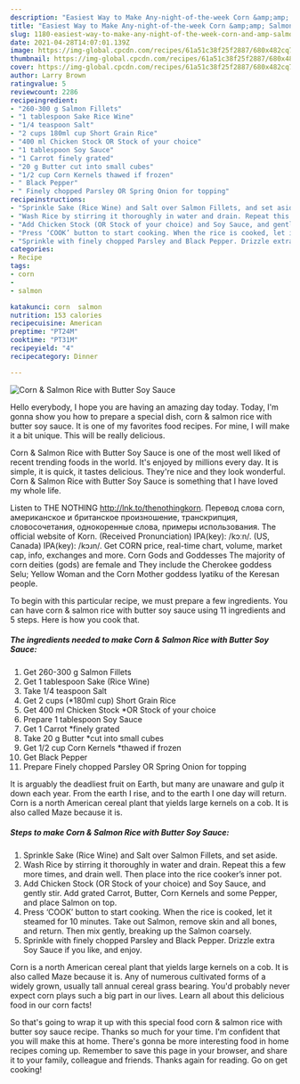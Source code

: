 ```yaml
---
description: "Easiest Way to Make Any-night-of-the-week Corn &amp;amp; Salmon Rice with Butter Soy Sauce"
title: "Easiest Way to Make Any-night-of-the-week Corn &amp;amp; Salmon Rice with Butter Soy Sauce"
slug: 1180-easiest-way-to-make-any-night-of-the-week-corn-and-amp-salmon-rice-with-butter-soy-sauce
date: 2021-04-28T14:07:01.139Z
image: https://img-global.cpcdn.com/recipes/61a51c38f25f2887/680x482cq70/corn-salmon-rice-with-butter-soy-sauce-recipe-main-photo.jpg
thumbnail: https://img-global.cpcdn.com/recipes/61a51c38f25f2887/680x482cq70/corn-salmon-rice-with-butter-soy-sauce-recipe-main-photo.jpg
cover: https://img-global.cpcdn.com/recipes/61a51c38f25f2887/680x482cq70/corn-salmon-rice-with-butter-soy-sauce-recipe-main-photo.jpg
author: Larry Brown
ratingvalue: 5
reviewcount: 2286
recipeingredient:
- "260-300 g Salmon Fillets"
- "1 tablespoon Sake Rice Wine"
- "1/4 teaspoon Salt"
- "2 cups 180ml cup Short Grain Rice"
- "400 ml Chicken Stock OR Stock of your choice"
- "1 tablespoon Soy Sauce"
- "1 Carrot finely grated"
- "20 g Butter cut into small cubes"
- "1/2 cup Corn Kernels thawed if frozen"
- " Black Pepper"
- " Finely chopped Parsley OR Spring Onion for topping"
recipeinstructions:
- "Sprinkle Sake (Rice Wine) and Salt over Salmon Fillets, and set aside."
- "Wash Rice by stirring it thoroughly in water and drain. Repeat this a few more times, and drain well. Then place into the rice cooker’s inner pot."
- "Add Chicken Stock (OR Stock of your choice) and Soy Sauce, and gently stir. Add grated Carrot, Butter, Corn Kernels and some Pepper, and place Salmon on top."
- "Press ‘COOK’ button to start cooking. When the rice is cooked, let it steamed for 10 minutes. Take out Salmon, remove skin and all bones, and return. Then mix gently, breaking up the Salmon coarsely."
- "Sprinkle with finely chopped Parsley and Black Pepper. Drizzle extra Soy Sauce if you like, and enjoy."
categories:
- Recipe
tags:
- corn
- 
- salmon

katakunci: corn  salmon 
nutrition: 153 calories
recipecuisine: American
preptime: "PT24M"
cooktime: "PT31M"
recipeyield: "4"
recipecategory: Dinner

---
```



![Corn &amp; Salmon Rice with Butter Soy Sauce](https://img-global.cpcdn.com/recipes/61a51c38f25f2887/680x482cq70/corn-salmon-rice-with-butter-soy-sauce-recipe-main-photo.jpg)

Hello everybody, I hope you are having an amazing day today. Today, I'm gonna show you how to prepare a special dish, corn &amp; salmon rice with butter soy sauce. It is one of my favorites food recipes. For mine, I will make it a bit unique. This will be really delicious.

Corn &amp; Salmon Rice with Butter Soy Sauce is one of the most well liked of recent trending foods in the world. It's enjoyed by millions every day. It is simple, it is quick, it tastes delicious. They're nice and they look wonderful. Corn &amp; Salmon Rice with Butter Soy Sauce is something that I have loved my whole life.

Listen to THE NOTHING http://lnk.to/thenothingkorn. Перевод слова corn, американское и британское произношение, транскрипция, словосочетания, однокоренные слова, примеры использования. The official website of Korn. (Received Pronunciation) IPA(key): /kɔːn/. (US, Canada) IPA(key): /kɔɹn/. Get CORN price, real-time chart, volume, market cap, info, exchanges and more. Corn Gods and Goddesses The majority of corn deities (gods) are female and They include the Cherokee goddess Selu; Yellow Woman and the Corn Mother goddess Iyatiku of the Keresan people.


To begin with this particular recipe, we must prepare a few ingredients. You can have corn &amp; salmon rice with butter soy sauce using 11 ingredients and 5 steps. Here is how you cook that.

<!--inarticleads1-->

##### The ingredients needed to make Corn &amp; Salmon Rice with Butter Soy Sauce:

1. Get 260-300 g Salmon Fillets
1. Get 1 tablespoon Sake (Rice Wine)
1. Take 1/4 teaspoon Salt
1. Get 2 cups (*180ml cup) Short Grain Rice
1. Get 400 ml Chicken Stock *OR Stock of your choice
1. Prepare 1 tablespoon Soy Sauce
1. Get 1 Carrot *finely grated
1. Take 20 g Butter *cut into small cubes
1. Get 1/2 cup Corn Kernels *thawed if frozen
1. Get  Black Pepper
1. Prepare  Finely chopped Parsley OR Spring Onion for topping


It is arguably the deadliest fruit on Earth, but many are unaware and gulp it down each year. From the earth I rise, and to the earth I one day will return. Corn is a north American cereal plant that yields large kernels on a cob. It is also called Maze because it is. 

<!--inarticleads2-->

##### Steps to make Corn &amp; Salmon Rice with Butter Soy Sauce:

1. Sprinkle Sake (Rice Wine) and Salt over Salmon Fillets, and set aside.
1. Wash Rice by stirring it thoroughly in water and drain. Repeat this a few more times, and drain well. Then place into the rice cooker’s inner pot.
1. Add Chicken Stock (OR Stock of your choice) and Soy Sauce, and gently stir. Add grated Carrot, Butter, Corn Kernels and some Pepper, and place Salmon on top.
1. Press ‘COOK’ button to start cooking. When the rice is cooked, let it steamed for 10 minutes. Take out Salmon, remove skin and all bones, and return. Then mix gently, breaking up the Salmon coarsely.
1. Sprinkle with finely chopped Parsley and Black Pepper. Drizzle extra Soy Sauce if you like, and enjoy.


Corn is a north American cereal plant that yields large kernels on a cob. It is also called Maze because it is. Any of numerous cultivated forms of a widely grown, usually tall annual cereal grass bearing. You&#39;d probably never expect corn plays such a big part in our lives. Learn all about this delicious food in our corn facts! 

So that's going to wrap it up with this special food corn &amp; salmon rice with butter soy sauce recipe. Thanks so much for your time. I'm confident that you will make this at home. There's gonna be more interesting food in home recipes coming up. Remember to save this page in your browser, and share it to your family, colleague and friends. Thanks again for reading. Go on get cooking!
